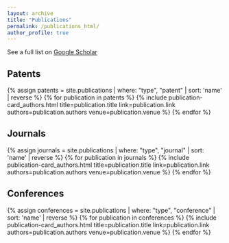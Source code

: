 ```yaml
---
layout: archive
title: "Publications"
permalink: /publications_html/
author_profile: true
---
```


See a full list on [Google Scholar](https://scholar.google.com/citations?user=2OyjqLoAAAAJ&hl=en)

## Patents

{% assign patents = site.publications | where: "type", "patent" | sort: 'name' | reverse %}
{% for publication in patents %}
  {% include publication-card_authors.html title=publication.title link=publication.link authors=publication.authors venue=publication.venue %}
{% endfor %}

## Journals

{% assign journals = site.publications | where: "type", "journal" | sort: 'name' | reverse %}
{% for publication in journals %}
  {% include publication-card_authors.html title=publication.title link=publication.link authors=publication.authors venue=publication.venue %}
{% endfor %}

## Conferences

{% assign conferences = site.publications | where: "type", "conference" | sort: 'name' | reverse %}
{% for publication in conferences %}
  {% include publication-card_authors.html title=publication.title link=publication.link authors=publication.authors venue=publication.venue %}
{% endfor %}


